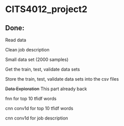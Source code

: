 # CITS4012_project2

## Done:

Read data

Clean job description

Small data set (2000 samples)

Get the train, test, validate data sets

Store the train, test, validate data sets into the csv files

<s>Data Exploration</s> This part already back

fnn for top 10 tfidf words

cnn conv1d for top 10 tfidf words

cnn conv1d for job description
